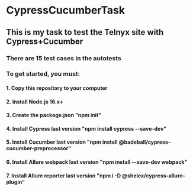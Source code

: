 # CypressCucumberTask

## This is my task to test the Telnyx site with Cypress+Cucumber

### There are 15 test cases in the autotests

### To get started, you must:
####  1. Copy this repository to your computer
####  2. Install Node.js 16.x+  
####  3. Create the package.json "npm init"
####  4. Install Cypress last version "npm install cypress --save-dev"
####  5. Install Cucumber last version "npm install @badeball/cypress-cucumber-preprocessor"
####  6. Install Allure webpack last version "npm install --save-dev webpack"
####  7. Install Allure reporter last version "npm i -D @shelex/cypress-allure-plugin"


